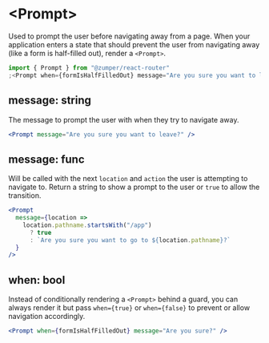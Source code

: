 # &lt;Prompt>

Used to prompt the user before navigating away from a page. When your application enters a state that should prevent the user from navigating away (like a form is half-filled out), render a `<Prompt>`.

```jsx
import { Prompt } from "@zumper/react-router"
;<Prompt when={formIsHalfFilledOut} message="Are you sure you want to leave?" />
```

## message: string

The message to prompt the user with when they try to navigate away.

```jsx
<Prompt message="Are you sure you want to leave?" />
```

## message: func

Will be called with the next `location` and `action` the user is attempting to navigate to. Return a string to show a prompt to the user or `true` to allow the transition.

```jsx
<Prompt
  message={location =>
    location.pathname.startsWith("/app")
      ? true
      : `Are you sure you want to go to ${location.pathname}?`
  }
/>
```

## when: bool

Instead of conditionally rendering a `<Prompt>` behind a guard, you can always render it but pass `when={true}` or `when={false}` to prevent or allow navigation accordingly.

```jsx
<Prompt when={formIsHalfFilledOut} message="Are you sure?" />
```
